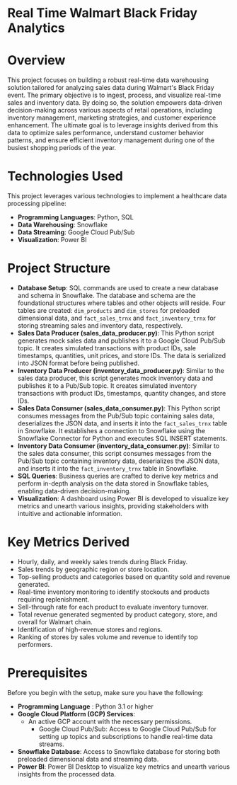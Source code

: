 # Real Time Walmart Black Friday Analytics

# Overview
This project focuses on building a robust real-time data warehousing solution tailored for analyzing sales data during Walmart's Black Friday event. The primary objective is to ingest, process, and visualize real-time sales and inventory data. By doing so, the solution empowers data-driven decision-making across various aspects of retail operations, including inventory management, marketing strategies, and customer experience enhancement. The ultimate goal is to leverage insights derived from this data to optimize sales performance, understand customer behavior patterns, and ensure efficient inventory management during one of the busiest shopping periods of the year.

# Technologies Used
This project leverages various technologies to implement a healthcare data processing pipeline:

- **Programming Languages**: Python, SQL
- **Data Warehousing**: Snowflake
- **Data Streaming**: Google Cloud Pub/Sub
- **Visualization**: Power BI

# Project Structure
- **Database Setup**: SQL commands are used to create a new database and schema in Snowflake. The database and schema are the foundational structures where tables and other objects will reside. Four tables are created: `dim_products` and `dim_stores` for preloaded dimensional data, and `fact_sales_trnx` and `fact_inventory_trnx` for storing streaming sales and inventory data, respectively.
- **Sales Data Producer (sales_data_producer.py)**: This Python script generates mock sales data and publishes it to a Google Cloud Pub/Sub topic. It creates simulated transactions with product IDs, sale timestamps, quantities, unit prices, and store IDs. The data is serialized into JSON format before being published.
 - **Inventory Data Producer (inventory_data_producer.py)**: Similar to the sales data producer, this script generates mock inventory data and publishes it to a Pub/Sub topic. It creates simulated inventory transactions with product IDs, timestamps, quantity changes, and store IDs.
- **Sales Data Consumer (sales_data_consumer.py)**: This Python script consumes messages from the Pub/Sub topic containing sales data, deserializes the JSON data, and inserts it into the `fact_sales_trnx` table in Snowflake. It establishes a connection to Snowflake using the Snowflake Connector for Python and executes SQL INSERT statements.
- **Inventory Data Consumer (inventory_data_consumer.py)**: Similar to the sales data consumer, this script consumes messages from the Pub/Sub topic containing inventory data, deserializes the JSON data, and inserts it into the `fact_inventory_trnx` table in Snowflake.
- **SQL Queries**: Business queries are crafted to derive key metrics and perform in-depth analysis on the data stored in Snowflake tables, enabling data-driven decision-making.
- **Visualization**: A dashboard using Power BI is developed to visualize key metrics and unearth various insights, providing stakeholders with intuitive and actionable information.

# Key Metrics Derived
- Hourly, daily, and weekly sales trends during Black Friday.
- Sales trends by geographic region or store location.
- Top-selling products and categories based on quantity sold and revenue generated.
- Real-time inventory monitoring to identify stockouts and products requiring replenishment.
- Sell-through rate for each product to evaluate inventory turnover.
- Total revenue generated segmented by product category, store, and overall for Walmart chain.
- Identification of high-revenue stores and regions.
- Ranking of stores by sales volume and revenue to identify top performers.

# Prerequisites
Before you begin with the setup, make sure you have the following:

- **Programming Language** : Python 3.1 or higher
- **Google Cloud Platform (GCP) Services**:
  - An active GCP account with the necessary permissions.
     - Google Cloud Pub/Sub: Access to Google Cloud Pub/Sub for setting up topics and subscriptions to handle real-time data streams.
- **Snowflake Database**: Access to Snowflake database for storing both preloaded dimensional data and streaming data.
- **Power BI**: Power BI Desktop to visualize key metrics and unearth various insights from the processed data.
